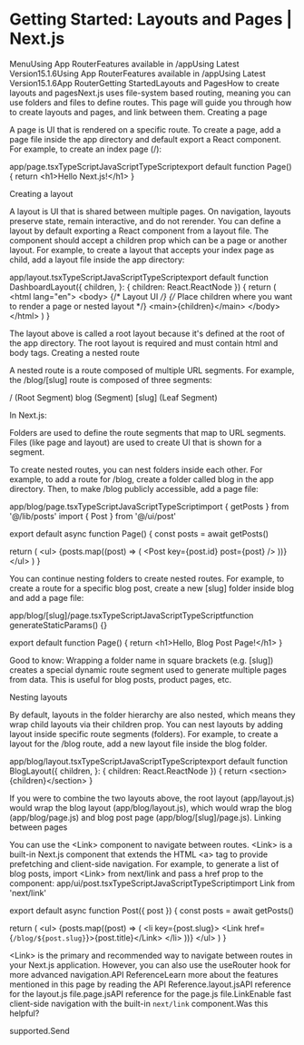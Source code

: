 # Getting Started: Layouts and Pages | Next.js

<p>MenuUsing App RouterFeatures available in /appUsing Latest Version15.1.6Using App RouterFeatures available in /appUsing Latest Version15.1.6App RouterGetting StartedLayouts and PagesHow to create layouts and pagesNext.js uses file-system based routing, meaning you can use folders and files to define routes. This page will guide you through how to create layouts and pages, and link between them.
Creating a page</p>
<p>A page is UI that is rendered on a specific route. To create a page, add a page file inside the app directory and default export a React component. For example, to create an index page (/):</p>
<p>app/page.tsxTypeScriptJavaScriptTypeScriptexport default function Page() {
return &lt;h1&gt;Hello Next.js!&lt;/h1&gt;
}</p>
<p>Creating a layout</p>
<p>A layout is UI that is shared between multiple pages. On navigation, layouts preserve state, remain interactive, and do not rerender.
You can define a layout by default exporting a React component from a layout file. The component should accept a children prop which can be a page or another layout.
For example, to create a layout that accepts your index page as child, add a layout file inside the app directory:</p>
<p>app/layout.tsxTypeScriptJavaScriptTypeScriptexport default function DashboardLayout({
children,
}: {
children: React.ReactNode
}) {
return (
&lt;html lang=&quot;en&quot;&gt;
&lt;body&gt;
{/* Layout UI <em>/}
{/</em> Place children where you want to render a page or nested layout */}
&lt;main&gt;{children}&lt;/main&gt;
&lt;/body&gt;
&lt;/html&gt;
)
}</p>
<p>The layout above is called a root layout because it's defined at the root of the app directory. The root layout is required and must contain html and body tags.
Creating a nested route</p>
<p>A nested route is a route composed of multiple URL segments. For example, the /blog/[slug] route is composed of three segments:</p>
<p>/ (Root Segment)
blog (Segment)
[slug] (Leaf Segment)</p>
<p>In Next.js:</p>
<p>Folders are used to define the route segments that map to URL segments.
Files (like page and layout) are used to create UI that is shown for a segment.</p>
<p>To create nested routes, you can nest folders inside each other. For example, to add a route for /blog, create a folder called blog in the app directory. Then, to make /blog publicly accessible, add a page file:</p>
<p>app/blog/page.tsxTypeScriptJavaScriptTypeScriptimport { getPosts } from '@/lib/posts'
import { Post } from '@/ui/post'</p>
<p>export default async function Page() {
const posts = await getPosts()</p>
<p>return (
&lt;ul&gt;
{posts.map((post) =&gt; (
&lt;Post key={post.id} post={post} /&gt;
))}
&lt;/ul&gt;
)
}</p>
<p>You can continue nesting folders to create nested routes. For example, to create a route for a specific blog post, create a new [slug] folder inside blog and add a page file:</p>
<p>app/blog/[slug]/page.tsxTypeScriptJavaScriptTypeScriptfunction generateStaticParams() {}</p>
<p>export default function Page() {
return &lt;h1&gt;Hello, Blog Post Page!&lt;/h1&gt;
}</p>
<p>Good to know: Wrapping a folder name in square brackets (e.g. [slug]) creates a special dynamic route segment used to generate multiple pages from data. This is useful for blog posts, product pages, etc.</p>
<p>Nesting layouts</p>
<p>By default, layouts in the folder hierarchy are also nested, which means they wrap child layouts via their children prop. You can nest layouts by adding layout inside specific route segments (folders).
For example, to create a layout for the /blog route, add a new layout file inside the blog folder.</p>
<p>app/blog/layout.tsxTypeScriptJavaScriptTypeScriptexport default function BlogLayout({
children,
}: {
children: React.ReactNode
}) {
return &lt;section&gt;{children}&lt;/section&gt;
}</p>
<p>If you were to combine the two layouts above, the root layout (app/layout.js) would wrap the blog layout (app/blog/layout.js), which would wrap the blog (app/blog/page.js) and blog post page (app/blog/[slug]/page.js).
Linking between pages</p>
<p>You can use the &lt;Link&gt; component to navigate between routes. &lt;Link&gt; is a built-in Next.js component that extends the HTML &lt;a&gt; tag to provide prefetching and client-side navigation.
For example, to generate a list of blog posts, import &lt;Link&gt; from next/link and pass a href prop to the component:
app/ui/post.tsxTypeScriptJavaScriptTypeScriptimport Link from 'next/link'</p>
<p>export default async function Post({ post }) {
const posts = await getPosts()</p>
<p>return (
&lt;ul&gt;
{posts.map((post) =&gt; (
&lt;li key={post.slug}&gt;
&lt;Link href={<code>/blog/${post.slug}</code>}&gt;{post.title}&lt;/Link&gt;
&lt;/li&gt;
))}
&lt;/ul&gt;
)
}</p>
<p>&lt;Link&gt; is the primary and recommended way to navigate between routes in your Next.js application. However, you can also use the useRouter hook for more advanced navigation.API ReferenceLearn more about the features mentioned in this page by reading the API Reference.layout.jsAPI reference for the layout.js file.page.jsAPI reference for the page.js file.LinkEnable fast client-side navigation with the built-in <code>next/link</code> component.Was this helpful?</p>
<p>supported.Send</p>
